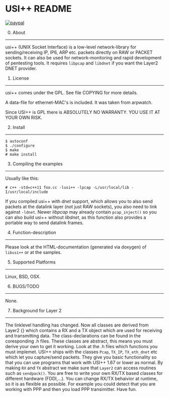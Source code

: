 USI++ README
============

[![paypal](https://www.paypalobjects.com/en_US/i/btn/btn_donateCC_LG.gif)](https://www.paypal.com/cgi-bin/webscr?cmd=_s-xclick&hosted_button_id=9MVF8BRMX2CWA)

0. About
--------

usi++ (UNIX Socket Interface) is a low-level network-library for sending/receiving
IP, IP6, ARP etc. packets directly on RAW or PACKET sockets. It can also be used for
network-monitoring and rapid development of pentesting tools. It requires `libpcap`
and `libdnet` if you want the Layer2 DNET provider.


1. License
----------

usi++ comes under the GPL. See file COPYING for more
details.

A data-file for ethernet-MAC's is included. It was taken from
arpwatch.

Since USI++ is GPL there is ABSOLUTELY NO WARRANTY. YOU USE IT AT YOUR OWN RISK.

2. Install
----------


    $ autoconf
    $ ./configure
    $ make
    # make install


3. Compiling the examples
-------------------------

Usually like this:


    # c++ -std=c++11 foo.cc -lusi++ -lpcap -L/usr/local/lib -I/usr/local/include


If you compiled usi++ with _dnet_ support, which allows you to also
send packets at the datalink layer (not just RAW sockets), you also need to
link against `-ldnet`. Newer _libpcap_ may already contain `pcap_inject()` so
you can also build usi++ without _libdnet_, as this function also
provides a portable way to send datalink frames.


4. Function-description
-----------------------

Please look at the HTML-documentation (generated via doxygen) of `libusi++` or at the samples.


5. Supported Platforms
----------------------

Linux, BSD, OSX.


6. BUGS/TODO
------------

None.


7. Background for Layer 2
-------------------------

The linklevel handling has changed. Now all classes are derived from
Layer2 {} which contains a RX and a TX object which are used for
receiving and transmitting data. The class-declarations can be found
in the coresponding .h files. These classes are abstract, this means
you must derive your own to get it working. Look at the .h files
which functions you must implemet. USI++ ships with the classes
`Pcap`, `TX_IP`, `TX_eth_dnet` etc which let you capture/send packets. They give you
basic functionality so that you can use programs that work with USI++ 1.67 or
lower as normal.
By making `RX` and `TX` abstract we make sure that `Layer2` can access
routines such as `sendpack()`. You are free to write your own RX/TX based
classes for different hardware (FDDI,...). You can change RX/TX behaivior at runtime,
so it is as flexible as possible. For example you could detect that you are
working with PPP and then you load PPP transimitter.
Have fun.


